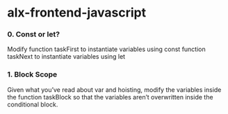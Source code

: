 # alx-frontend-javascript

### 0. Const or let?

Modify
function taskFirst to instantiate variables using const
function taskNext to instantiate variables using let

### 1. Block Scope

Given what you’ve read about var and hoisting, modify the variables inside the function taskBlock so that the variables aren’t overwritten inside the conditional block.

